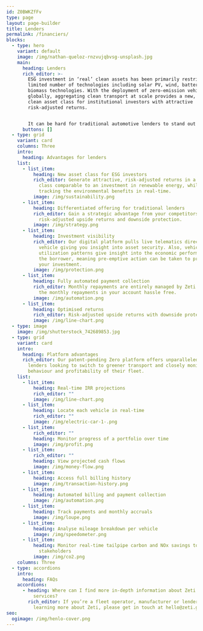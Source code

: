 ```yaml
---
id: Z0BWKZfFv
type: page
layout: page-builder
title: Lenders
permalink: /financiers/
blocks:
  - type: hero
    variant: default
    image: /img/nathan-queloz-rnzvujqbvsg-unsplash.jpg
    main:
      heading: Lenders
      rich_editor: >-
        ESG investment in ‘real’ clean assets has been primarily restricted to a
        limited number of technologies including solar PV, wind, battery and
        biomass technologies. With the deployment of zero-emission vehicles
        globally, aggregating clean transport at scale provides a new, proven
        clean asset class for institutional investors with attractive
        risk-adjusted returns.


        It can be hard for traditional automotive lenders to stand out in a crowded market. Zeti can help such lenders differentiate their offering and have a strategic advantage in securing customers whilst generating attractive risk-adjusted returns and gaining operational insight.
      buttons: []
  - type: grid
    variant: card
    columns: Three
    intro:
      heading: Advantages for lenders
    list:
      - list_item:
          heading: New asset class for ESG investors
          rich_editor: Generate attractive, risk-adjusted returns in a new clean asset
            class comparable to an investment in renewable energy, whilst
            tracking the environmental benefits in real-time.
          image: /img/sustainability.png
      - list_item:
          heading: Differentiated offering for traditional lenders
          rich_editor: Gain a strategic advantage from your competitors, with
            risk-adjusted upside returns and downside protection.
          image: /img/strategy.png
      - list_item:
          heading: Investment visibility
          rich_editor: Our digital platform pulls live telematics directly from each
            vehicle giving you insight into asset security. Also, vehicle
            utilization patterns give insight into the economic performance of
            the borrower, meaning pre-emptive action can be taken to protect
            your investment.
          image: /img/protection.png
      - list_item:
          heading: Fully automated payment collection
          rich_editor: Monthly repayments are entirely managed by Zeti meaning you'll see
            the monthly repayments in your account hassle free.
          image: /img/automation.png
      - list_item:
          heading: Optimised returns
          rich_editor: Risk-adjusted upside returns with downside protection.
          image: /img/line-chart.png
  - type: image
    image: /img/shutterstock_742689853.jpg
  - type: grid
    variant: card
    intro:
      heading: Platform advantages
      rich_editor: Our patent-pending Zero platform offers unparalleled insight for
        lenders looking to switch to greener transport and closely monitor the
        behaviour and profitability of their fleet.
    list:
      - list_item:
          heading: Real-time IRR projections
          rich_editor: ""
          image: /img/line-chart.png
      - list_item:
          heading: Locate each vehicle in real-time
          rich_editor: ""
          image: /img/electric-car-1-.png
      - list_item:
          rich_editor: ""
          heading: Monitor progress of a portfolio over time
          image: /img/profit.png
      - list_item:
          rich_editor: ""
          heading: View projected cash flows
          image: /img/money-flow.png
      - list_item:
          heading: Access full billing history
          image: /img/transaction-history.png
      - list_item:
          heading: Automated billing and payment collection
          image: /img/automation.png
      - list_item:
          heading: Track payments and monthly accruals
          image: /img/loupe.png
      - list_item:
          heading: Analyse mileage breakdown per vehicle
          image: /img/speedometer.png
      - list_item:
          heading: Monitor real-time tailpipe carbon and NOx savings to share with
            stakeholders
          image: /img/co2.png
    columns: Three
  - type: accordions
    intro:
      heading: FAQs
    accordions:
      - heading: Where can I find more in-depth information about Zeti's products and
          services?
        rich_editor: If you’re a fleet operator, manufacturer or lender interested in
          learning more about Zeti, please get in touch at hello@zeti.group.
seo:
  ogimage: /img/henlo-cover.png
---
```

